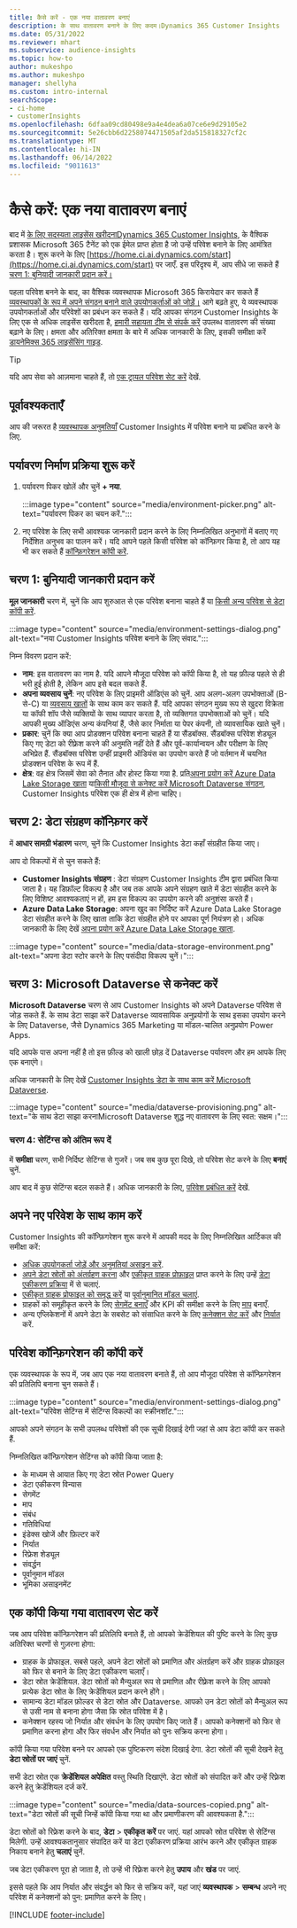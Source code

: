 ```yaml
---
title: कैसे करें - एक नया वातावरण बनाएं
description: के साथ वातावरण बनाने के लिए कदम।Dynamics 365 Customer Insights
ms.date: 05/31/2022
ms.reviewer: mhart
ms.subservice: audience-insights
ms.topic: how-to
author: mukeshpo
ms.author: mukeshpo
manager: shellyha
ms.custom: intro-internal
searchScope:
- ci-home
- customerInsights
ms.openlocfilehash: 6dfaa09cd80498e9a4e4dea6a07ce6e9d29105e2
ms.sourcegitcommit: 5e26cbb6d2258074471505af2da515818327cf2c
ms.translationtype: MT
ms.contentlocale: hi-IN
ms.lasthandoff: 06/14/2022
ms.locfileid: "9011613"
---
```

# <a name="how-to-create-a-new-environment"></a>कैसे करें: एक नया वातावरण बनाएं

बाद में [के लिए सदस्यता लाइसेंस खरीदनाDynamics 365 Customer Insights](paid-license.md), के वैश्विक प्रशासक Microsoft 365 टैनेंट को एक ईमेल प्राप्त होता है जो उन्हें परिवेश बनाने के लिए आमंत्रित करता है। शुरू करने के लिए [https://home.ci.ai.dynamics.com/start](https://home.ci.ai.dynamics.com/start) पर जाएँ. इस परिदृश्य में, आप सीधे जा सकते हैं [चरण 1: बुनियादी जानकारी प्रदान करें।](#step-1-provide-basic-information)

पहला परिवेश बनने के बाद, का वैश्विक व्यवस्थापक Microsoft 365 किरायेदार कर सकते हैं [व्यवस्थापकों के रूप में अपने संगठन बनाने वाले उपयोगकर्ताओं को जोड़ें।](permissions.md) आगे बढ़ते हुए, ये व्यवस्थापक उपयोगकर्ताओं और परिवेशों का प्रबंधन कर सकते हैं। यदि आपका संगठन Customer Insights के लिए एक से अधिक लाइसेंस खरीदता है, [हमारी सहायता टीम से संपर्क करें](https://go.microsoft.com/fwlink/?linkid=2079641) उपलब्ध वातावरण की संख्या बढ़ाने के लिए। क्षमता और अतिरिक्त क्षमता के बारे में अधिक जानकारी के लिए, इसकी समीक्षा करें [डायनेमिक्स 365 लाइसेंसिंग गाइड](https://go.microsoft.com/fwlink/?LinkId=866544).

> [!TIP]
> यदि आप सेवा को आज़माना चाहते हैं, तो [एक ट्रायल परिवेश सेट करें](trial-signup.md) देखें.

## <a name="prerequisites"></a>पूर्वावश्यकताएँ

आप की जरूरत है [व्यवस्थापक अनुमतियाँ](permissions.md) Customer Insights में परिवेश बनाने या प्रबंधित करने के लिए.

## <a name="start-the-environment-creation-process"></a>पर्यावरण निर्माण प्रक्रिया शुरू करें

1. पर्यावरण पिकर खोलें और चुनें **+ नया**.
  
   :::image type="content" source="media/environment-picker.png" alt-text="पर्यावरण पिकर का चयन करें.":::

1. नए परिवेश के लिए सभी आवश्यक जानकारी प्रदान करने के लिए निम्नलिखित अनुभागों में बताए गए निर्देशित अनुभव का पालन करें। यदि आपने पहले किसी परिवेश को कॉन्फ़िगर किया है, तो आप यह भी कर सकते हैं [कॉन्फ़िगरेशन कॉपी करें](#copy-the-environment-configuration).

## <a name="step-1-provide-basic-information"></a>चरण 1: बुनियादी जानकारी प्रदान करें

**मूल जानकारी** चरण में, चुनें कि आप शुरुआत से एक परिवेश बनाना चाहते हैं या [किसी अन्य परिवेश से डेटा कॉपी करें](#copy-the-environment-configuration).

   :::image type="content" source="media/environment-settings-dialog.png" alt-text="नया Customer Insights परिवेश बनाने के लिए संवाद.":::

निम्न विवरण प्रदान करें:

- **नाम**: इस वातावरण का नाम है. यदि आपने मौजूदा परिवेश को कॉपी किया है, तो यह फ़ील्ड पहले से ही भरी हुई होती है, लेकिन आप इसे बदल सकते हैं.
- **अपना व्यवसाय चुनें**: नए परिवेश के लिए प्राइमरी ऑडिएंस को चुनें. आप अलग-अलग उपभोक्ताओं (B-से-C) या [व्यवसाय खातों](work-with-business-accounts.md) के साथ काम कर सकते हैं. यदि आपका संगठन मुख्य रूप से खुदरा विक्रेता या कॉफी शॉप जैसे व्यक्तियों के साथ व्यापार करता है, तो व्यक्तिगत उपभोक्ताओं को चुनें। यदि आपकी मुख्य ऑडिएंस अन्य कंपनियां हैं, जैसे कार निर्माता या पेपर कंपनी, तो व्यावसायिक खाते चुनें।
- **प्रकार**: चुनें कि क्या आप प्रोडक्शन परिवेश बनाना चाहते हैं या सैंडबॉक्स. सैंडबॉक्स परिवेश शेड्यूल किए गए डेटा को रीफ़्रेश करने की अनुमति नहीं देते हैं और पूर्व-कार्यान्वयन और परीक्षण के लिए अभिप्रेत हैं. सैंडबॉक्स परिवेश उन्हीं प्राइमरी ऑडियंस का उपयोग करते हैं जो वर्तमान में चयनित प्रोडक्शन परिवेश के रूप में हैं.
- **क्षेत्र**: वह क्षेत्र जिसमें सेवा को तैनात और होस्ट किया गया है. प्रति[अपना प्रयोग करें Azure Data Lake Storage खाता](own-data-lake-storage.md) या[किसी मौजूदा से कनेक्ट करें Microsoft Dataverse संगठन](customer-insights-dataverse.md), Customer Insights परिवेश एक ही क्षेत्र में होना चाहिए।

## <a name="step-2-configure-data-storage"></a>चरण 2: डेटा संग्रहण कॉन्फ़िगर करें

में **आधार सामग्री भंडारण** चरण, चुनें कि Customer Insights डेटा कहाँ संग्रहीत किया जाए।

आप दो विकल्पों में से चुन सकते हैं:

- **Customer Insights संग्रहण** : डेटा संग्रहण Customer Insights टीम द्वारा प्रबंधित किया जाता है। यह डिफ़ॉल्ट विकल्प है और जब तक आपके अपने संग्रहण खाते में डेटा संग्रहीत करने के लिए विशिष्ट आवश्यकताएं न हों, हम इस विकल्प का उपयोग करने की अनुशंसा करते हैं।
- **Azure Data Lake Storage**: अपना खुद का निर्दिष्ट करें Azure Data Lake Storage डेटा संग्रहीत करने के लिए खाता ताकि डेटा संग्रहीत होने पर आपका पूर्ण नियंत्रण हो। अधिक जानकारी के लिए देखें [अपना प्रयोग करें Azure Data Lake Storage खाता](own-data-lake-storage.md).

:::image type="content" source="media/data-storage-environment.png" alt-text="अपना डेटा स्टोर करने के लिए पसंदीदा विकल्प चुनें।":::

## <a name="step-3-connect-to-microsoft-dataverse"></a>चरण 3: Microsoft Dataverse से कनेक्ट करें

**Microsoft Dataverse** चरण से आप Customer Insights को अपने Dataverse परिवेश से जोड़ सकते हैं. के साथ डेटा साझा करें Dataverse व्यावसायिक अनुप्रयोगों के साथ इसका उपयोग करने के लिए Dataverse, जैसे Dynamics 365 Marketing या मॉडल-चालित अनुप्रयोग Power Apps.


यदि आपके पास अपना नहीं है तो इस फ़ील्ड को खाली छोड़ दें Dataverse पर्यावरण और हम आपके लिए एक बनाएंगे।

अधिक जानकारी के लिए देखें [Customer Insights डेटा के साथ काम करें Microsoft Dataverse](customer-insights-dataverse.md).

:::image type="content" source="media/dataverse-provisioning.png" alt-text="के साथ डेटा साझा करनाMicrosoft Dataverse शुद्ध नए वातावरण के लिए स्वत: सक्षम।":::

### <a name="step-4-finalize-the-settings"></a>चरण 4: सेटिंग्स को अंतिम रूप दें

में **समीक्षा** चरण, सभी निर्दिष्ट सेटिंग्स से गुजरें। जब सब कुछ पूरा दिखे, तो परिवेश सेट करने के लिए **बनाएं** चुनें.

आप बाद में कुछ सेटिंग्स बदल सकते हैं। अधिक जानकारी के लिए, [परिवेश प्रबंधित करें](manage-environments.md) देखें.

## <a name="work-with-your-new-environment"></a>अपने नए परिवेश के साथ काम करें

Customer Insights की कॉन्फ़िगरेशन शुरू करने में आपकी मदद के लिए निम्नलिखित आर्टिकल की समीक्षा करें:

- [अधिक उपयोगकर्ता जोड़ें और अनुमतियां असाइन करें](permissions.md).
- [अपने डेटा स्रोतों को अंतर्ग्रहण करना](data-sources.md) और [एकीकृत ग्राहक प्रोफ़ाइल](data-unification.md) प्राप्त करने के लिए उन्हें [डेटा एकीकरण प्रक्रिया](customer-profiles.md) में से चलाएं.
- [एकीकृत ग्राहक प्रोफाइल को समृद्ध करें](enrichment-hub.md) या [पूर्वानुमानित मॉडल चलाएं](predictions-overview.md).
- ग्राहकों को समूहीकृत करने के लिए [सेगमेंट बनाएँ](segments.md) और KPI की समीक्षा करने के लिए [माप](measures.md) बनाएँ.
- अन्य एप्लिकेशनों में अपने डेटा के सबसेट को संसाधित करने के लिए [कनेक्शन सेट करें](connections.md) और [निर्यात](export-destinations.md) करें.

## <a name="copy-the-environment-configuration"></a>परिवेश कॉन्फ़िगरेशन की कॉपी करें

एक व्यवस्थापक के रूप में, जब आप एक नया वातावरण बनाते हैं, तो आप मौजूदा परिवेश से कॉन्फ़िगरेशन की प्रतिलिपि बनाना चुन सकते हैं।

:::image type="content" source="media/environment-settings-dialog.png" alt-text="परिवेश सेटिंग्स में सेटिंग्स विकल्पों का स्क्रीनशॉट.":::

आपको अपने संगठन के सभी उपलब्ध परिवेशों की एक सूची दिखाई देगी जहां से आप डेटा कॉपी कर सकते हैं.

निम्नलिखित कॉन्फ़िगरेशन सेटिंग्स को कॉपी किया जाता है:

- के माध्यम से आयात किए गए डेटा स्रोत Power Query
- डेटा एकीकरण विन्यास
- सेगमेंट
- माप
- संबंध
- गतिविधियां
- इंडेक्स खोजें और फ़ि‍ल्‍टर करें
- निर्यात
- रिफ्रेश शेड्यूल
- संवर्द्धन
- पूर्वानुमान मॉडल
- भूमिका असाइनमेंट

## <a name="set-up-a-copied-environment"></a>एक कॉपी किया गया वातावरण सेट करें

जब आप परिवेश कॉन्फ़िगरेशन की प्रतिलिपि बनाते हैं, तो आपको क्रेडेंशियल की पुष्टि करने के लिए कुछ अतिरिक्त चरणों से गुज़रना होगा:

- ग्राहक के प्रोफाइल. सबसे पहले, अपने डेटा स्रोतों को प्रमाणित और अंतर्ग्रहण करें और ग्राहक प्रोफ़ाइल को फिर से बनाने के लिए डेटा एकीकरण चलाएँ।
- डेटा स्रोत क्रेडेंशियल. डेटा स्रोतों को मैन्युअल रूप से प्रमाणित और रीफ़्रेश करने के लिए आपको प्रत्येक डेटा स्रोत के लिए क्रेडेंशियल प्रदान करने होंगे।
- सामान्य डेटा मॉडल फ़ोल्डर से डेटा स्रोत और Dataverse. आपको उन डेटा स्रोतों को मैन्युअल रूप से उसी नाम से बनाना होगा जैसा कि स्रोत परिवेश में है।
- कनेक्शन रहस्य जो निर्यात और संवर्धन के लिए उपयोग किए जाते हैं। आपको कनेक्शनों को फिर से प्रमाणित करना होगा और फिर संवर्धन और निर्यात को पुनः सक्रिय करना होगा।

कॉपी किया गया परिवेश बनने पर आपको एक पुष्टिकरण संदेश दिखाई देगा. डेटा स्रोतों की सूची देखने हेतु **डेटा स्रोतों पर जाएं** चुनें.

सभी डेटा स्रोत एक **क्रेडेंशियल अपेक्षित** वस्तु स्थिति दिखाएंगे. डेटा स्रोतों को संपादित करें और उन्हें रिफ़्रेश करने हेतु क्रेडेंशियल दर्ज करें.

:::image type="content" source="media/data-sources-copied.png" alt-text="डेटा स्रोतों की सूची जिन्हें कॉपी किया गया था और प्रमाणीकरण की आवश्यकता है.":::

डेटा स्रोतों को रिफ्रेश करने के बाद, **डेटा** > **एकीकृत करें** पर जाएं. यहां आपको स्रोत परिवेश से सेटिंग्स मिलेगी. उन्हें आवश्यकतानुसार संपादित करें या डेटा एकीकरण प्रक्रिया आरंभ करने और एकीकृत ग्राहक निकाय बनाने हेतु **चलाएं** चुनें.

जब डेटा एकीकरण पूरा हो जाता है, तो उन्हें भी रिफ़्रेश करने हेतु **उपाय** और **खंड** पर जाएं.

इससे पहले कि आप निर्यात और संवर्द्धन को फिर से सक्रिय करें, यहां जाएं **व्यवस्थापक** > **सम्बन्ध** अपने नए परिवेश में कनेक्शनों को पुन: प्रमाणित करने के लिए।

[!INCLUDE [footer-include](includes/footer-banner.md)]
